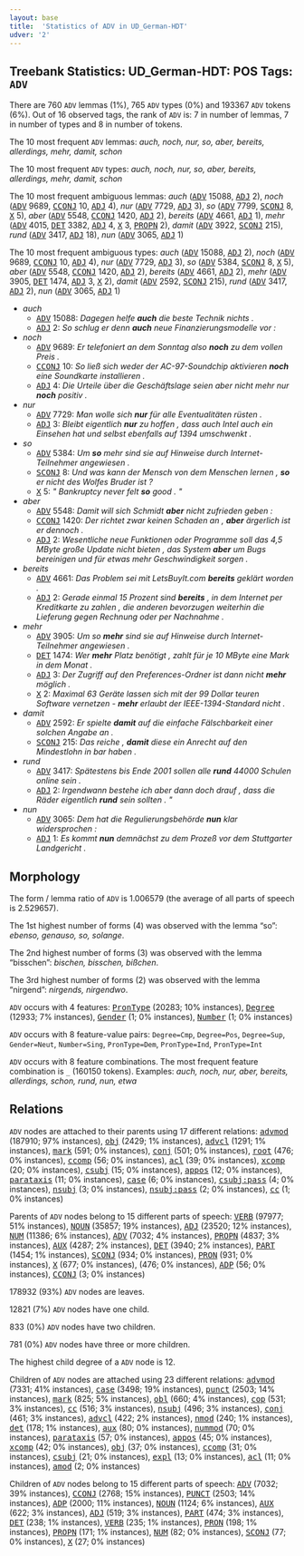 ```yaml
---
layout: base
title:  'Statistics of ADV in UD_German-HDT'
udver: '2'
---
```


## Treebank Statistics: UD_German-HDT: POS Tags: `ADV`

There are 760 `ADV` lemmas (1%), 765 `ADV` types (0%) and 193367 `ADV` tokens (6%).
Out of 16 observed tags, the rank of `ADV` is: 7 in number of lemmas, 7 in number of types and 8 in number of tokens.

The 10 most frequent `ADV` lemmas: <em>auch, noch, nur, so, aber, bereits, allerdings, mehr, damit, schon</em>

The 10 most frequent `ADV` types:  <em>auch, noch, nur, so, aber, bereits, allerdings, mehr, damit, schon</em>

The 10 most frequent ambiguous lemmas: <em>auch</em> (<tt><a href="de_hdt-pos-ADV.html">ADV</a></tt> 15088, <tt><a href="de_hdt-pos-ADJ.html">ADJ</a></tt> 2), <em>noch</em> (<tt><a href="de_hdt-pos-ADV.html">ADV</a></tt> 9689, <tt><a href="de_hdt-pos-CCONJ.html">CCONJ</a></tt> 10, <tt><a href="de_hdt-pos-ADJ.html">ADJ</a></tt> 4), <em>nur</em> (<tt><a href="de_hdt-pos-ADV.html">ADV</a></tt> 7729, <tt><a href="de_hdt-pos-ADJ.html">ADJ</a></tt> 3), <em>so</em> (<tt><a href="de_hdt-pos-ADV.html">ADV</a></tt> 7799, <tt><a href="de_hdt-pos-SCONJ.html">SCONJ</a></tt> 8, <tt><a href="de_hdt-pos-X.html">X</a></tt> 5), <em>aber</em> (<tt><a href="de_hdt-pos-ADV.html">ADV</a></tt> 5548, <tt><a href="de_hdt-pos-CCONJ.html">CCONJ</a></tt> 1420, <tt><a href="de_hdt-pos-ADJ.html">ADJ</a></tt> 2), <em>bereits</em> (<tt><a href="de_hdt-pos-ADV.html">ADV</a></tt> 4661, <tt><a href="de_hdt-pos-ADJ.html">ADJ</a></tt> 1), <em>mehr</em> (<tt><a href="de_hdt-pos-ADV.html">ADV</a></tt> 4015, <tt><a href="de_hdt-pos-DET.html">DET</a></tt> 3382, <tt><a href="de_hdt-pos-ADJ.html">ADJ</a></tt> 4, <tt><a href="de_hdt-pos-X.html">X</a></tt> 3, <tt><a href="de_hdt-pos-PROPN.html">PROPN</a></tt> 2), <em>damit</em> (<tt><a href="de_hdt-pos-ADV.html">ADV</a></tt> 3922, <tt><a href="de_hdt-pos-SCONJ.html">SCONJ</a></tt> 215), <em>rund</em> (<tt><a href="de_hdt-pos-ADV.html">ADV</a></tt> 3417, <tt><a href="de_hdt-pos-ADJ.html">ADJ</a></tt> 18), <em>nun</em> (<tt><a href="de_hdt-pos-ADV.html">ADV</a></tt> 3065, <tt><a href="de_hdt-pos-ADJ.html">ADJ</a></tt> 1)

The 10 most frequent ambiguous types:  <em>auch</em> (<tt><a href="de_hdt-pos-ADV.html">ADV</a></tt> 15088, <tt><a href="de_hdt-pos-ADJ.html">ADJ</a></tt> 2), <em>noch</em> (<tt><a href="de_hdt-pos-ADV.html">ADV</a></tt> 9689, <tt><a href="de_hdt-pos-CCONJ.html">CCONJ</a></tt> 10, <tt><a href="de_hdt-pos-ADJ.html">ADJ</a></tt> 4), <em>nur</em> (<tt><a href="de_hdt-pos-ADV.html">ADV</a></tt> 7729, <tt><a href="de_hdt-pos-ADJ.html">ADJ</a></tt> 3), <em>so</em> (<tt><a href="de_hdt-pos-ADV.html">ADV</a></tt> 5384, <tt><a href="de_hdt-pos-SCONJ.html">SCONJ</a></tt> 8, <tt><a href="de_hdt-pos-X.html">X</a></tt> 5), <em>aber</em> (<tt><a href="de_hdt-pos-ADV.html">ADV</a></tt> 5548, <tt><a href="de_hdt-pos-CCONJ.html">CCONJ</a></tt> 1420, <tt><a href="de_hdt-pos-ADJ.html">ADJ</a></tt> 2), <em>bereits</em> (<tt><a href="de_hdt-pos-ADV.html">ADV</a></tt> 4661, <tt><a href="de_hdt-pos-ADJ.html">ADJ</a></tt> 2), <em>mehr</em> (<tt><a href="de_hdt-pos-ADV.html">ADV</a></tt> 3905, <tt><a href="de_hdt-pos-DET.html">DET</a></tt> 1474, <tt><a href="de_hdt-pos-ADJ.html">ADJ</a></tt> 3, <tt><a href="de_hdt-pos-X.html">X</a></tt> 2), <em>damit</em> (<tt><a href="de_hdt-pos-ADV.html">ADV</a></tt> 2592, <tt><a href="de_hdt-pos-SCONJ.html">SCONJ</a></tt> 215), <em>rund</em> (<tt><a href="de_hdt-pos-ADV.html">ADV</a></tt> 3417, <tt><a href="de_hdt-pos-ADJ.html">ADJ</a></tt> 2), <em>nun</em> (<tt><a href="de_hdt-pos-ADV.html">ADV</a></tt> 3065, <tt><a href="de_hdt-pos-ADJ.html">ADJ</a></tt> 1)


* <em>auch</em>
  * <tt><a href="de_hdt-pos-ADV.html">ADV</a></tt> 15088: <em>Dagegen helfe <b>auch</b> die beste Technik nichts .</em>
  * <tt><a href="de_hdt-pos-ADJ.html">ADJ</a></tt> 2: <em>So schlug er denn <b>auch</b> neue Finanzierungsmodelle vor :</em>
* <em>noch</em>
  * <tt><a href="de_hdt-pos-ADV.html">ADV</a></tt> 9689: <em>Er telefoniert an dem Sonntag also <b>noch</b> zu dem vollen Preis .</em>
  * <tt><a href="de_hdt-pos-CCONJ.html">CCONJ</a></tt> 10: <em>So ließ sich weder der AC-97-Soundchip aktivieren <b>noch</b> eine Soundkarte installieren .</em>
  * <tt><a href="de_hdt-pos-ADJ.html">ADJ</a></tt> 4: <em>Die Urteile über die Geschäftslage seien aber nicht mehr nur <b>noch</b> positiv .</em>
* <em>nur</em>
  * <tt><a href="de_hdt-pos-ADV.html">ADV</a></tt> 7729: <em>Man wolle sich <b>nur</b> für alle Eventualitäten rüsten .</em>
  * <tt><a href="de_hdt-pos-ADJ.html">ADJ</a></tt> 3: <em>Bleibt eigentlich <b>nur</b> zu hoffen , dass auch Intel auch ein Einsehen hat und selbst ebenfalls auf 1394 umschwenkt .</em>
* <em>so</em>
  * <tt><a href="de_hdt-pos-ADV.html">ADV</a></tt> 5384: <em>Um <b>so</b> mehr sind sie auf Hinweise durch Internet-Teilnehmer angewiesen .</em>
  * <tt><a href="de_hdt-pos-SCONJ.html">SCONJ</a></tt> 8: <em>Und was kann der Mensch von dem Menschen lernen , <b>so</b> er nicht des Wolfes Bruder ist ?</em>
  * <tt><a href="de_hdt-pos-X.html">X</a></tt> 5: <em>" Bankruptcy never felt <b>so</b> good . "</em>
* <em>aber</em>
  * <tt><a href="de_hdt-pos-ADV.html">ADV</a></tt> 5548: <em>Damit will sich Schmidt <b>aber</b> nicht zufrieden geben :</em>
  * <tt><a href="de_hdt-pos-CCONJ.html">CCONJ</a></tt> 1420: <em>Der richtet zwar keinen Schaden an , <b>aber</b> ärgerlich ist er dennoch .</em>
  * <tt><a href="de_hdt-pos-ADJ.html">ADJ</a></tt> 2: <em>Wesentliche neue Funktionen oder Programme soll das 4,5 MByte große Update nicht bieten , das System <b>aber</b> um Bugs bereinigen und für etwas mehr Geschwindigkeit sorgen .</em>
* <em>bereits</em>
  * <tt><a href="de_hdt-pos-ADV.html">ADV</a></tt> 4661: <em>Das Problem sei mit LetsBuyIt.com <b>bereits</b> geklärt worden .</em>
  * <tt><a href="de_hdt-pos-ADJ.html">ADJ</a></tt> 2: <em>Gerade einmal 15 Prozent sind <b>bereits</b> , in dem Internet per Kreditkarte zu zahlen , die anderen bevorzugen weiterhin die Lieferung gegen Rechnung oder per Nachnahme .</em>
* <em>mehr</em>
  * <tt><a href="de_hdt-pos-ADV.html">ADV</a></tt> 3905: <em>Um so <b>mehr</b> sind sie auf Hinweise durch Internet-Teilnehmer angewiesen .</em>
  * <tt><a href="de_hdt-pos-DET.html">DET</a></tt> 1474: <em>Wer <b>mehr</b> Platz benötigt , zahlt für je 10 MByte eine Mark in dem Monat .</em>
  * <tt><a href="de_hdt-pos-ADJ.html">ADJ</a></tt> 3: <em>Der Zugriff auf den Preferences-Ordner ist dann nicht <b>mehr</b> möglich .</em>
  * <tt><a href="de_hdt-pos-X.html">X</a></tt> 2: <em>Maximal 63 Geräte lassen sich mit der 99 Dollar teuren Software vernetzen - <b>mehr</b> erlaubt der IEEE-1394-Standard nicht .</em>
* <em>damit</em>
  * <tt><a href="de_hdt-pos-ADV.html">ADV</a></tt> 2592: <em>Er spielte <b>damit</b> auf die einfache Fälschbarkeit einer solchen Angabe an .</em>
  * <tt><a href="de_hdt-pos-SCONJ.html">SCONJ</a></tt> 215: <em>Das reiche , <b>damit</b> diese ein Anrecht auf den Mindestlohn in bar haben .</em>
* <em>rund</em>
  * <tt><a href="de_hdt-pos-ADV.html">ADV</a></tt> 3417: <em>Spätestens bis Ende 2001 sollen alle <b>rund</b> 44000 Schulen online sein .</em>
  * <tt><a href="de_hdt-pos-ADJ.html">ADJ</a></tt> 2: <em>Irgendwann bestehe ich aber dann doch drauf , dass die Räder eigentlich <b>rund</b> sein sollten . "</em>
* <em>nun</em>
  * <tt><a href="de_hdt-pos-ADV.html">ADV</a></tt> 3065: <em>Dem hat die Regulierungsbehörde <b>nun</b> klar widersprochen :</em>
  * <tt><a href="de_hdt-pos-ADJ.html">ADJ</a></tt> 1: <em>Es kommt <b>nun</b> demnächst zu dem Prozeß vor dem Stuttgarter Landgericht .</em>

## Morphology

The form / lemma ratio of `ADV` is 1.006579 (the average of all parts of speech is 2.529657).

The 1st highest number of forms (4) was observed with the lemma “so”: <em>ebenso, genauso, so, solange</em>.

The 2nd highest number of forms (3) was observed with the lemma “bisschen”: <em>bischen, bisschen, bißchen</em>.

The 3rd highest number of forms (2) was observed with the lemma “nirgend”: <em>nirgends, nirgendwo</em>.

`ADV` occurs with 4 features: <tt><a href="de_hdt-feat-PronType.html">PronType</a></tt> (20283; 10% instances), <tt><a href="de_hdt-feat-Degree.html">Degree</a></tt> (12933; 7% instances), <tt><a href="de_hdt-feat-Gender.html">Gender</a></tt> (1; 0% instances), <tt><a href="de_hdt-feat-Number.html">Number</a></tt> (1; 0% instances)

`ADV` occurs with 8 feature-value pairs: `Degree=Cmp`, `Degree=Pos`, `Degree=Sup`, `Gender=Neut`, `Number=Sing`, `PronType=Dem`, `PronType=Ind`, `PronType=Int`

`ADV` occurs with 8 feature combinations.
The most frequent feature combination is `_` (160150 tokens).
Examples: <em>auch, noch, nur, aber, bereits, allerdings, schon, rund, nun, etwa</em>


## Relations

`ADV` nodes are attached to their parents using 17 different relations: <tt><a href="de_hdt-dep-advmod.html">advmod</a></tt> (187910; 97% instances), <tt><a href="de_hdt-dep-obj.html">obj</a></tt> (2429; 1% instances), <tt><a href="de_hdt-dep-advcl.html">advcl</a></tt> (1291; 1% instances), <tt><a href="de_hdt-dep-mark.html">mark</a></tt> (591; 0% instances), <tt><a href="de_hdt-dep-conj.html">conj</a></tt> (501; 0% instances), <tt><a href="de_hdt-dep-root.html">root</a></tt> (476; 0% instances), <tt><a href="de_hdt-dep-ccomp.html">ccomp</a></tt> (56; 0% instances), <tt><a href="de_hdt-dep-acl.html">acl</a></tt> (39; 0% instances), <tt><a href="de_hdt-dep-xcomp.html">xcomp</a></tt> (20; 0% instances), <tt><a href="de_hdt-dep-csubj.html">csubj</a></tt> (15; 0% instances), <tt><a href="de_hdt-dep-appos.html">appos</a></tt> (12; 0% instances), <tt><a href="de_hdt-dep-parataxis.html">parataxis</a></tt> (11; 0% instances), <tt><a href="de_hdt-dep-case.html">case</a></tt> (6; 0% instances), <tt><a href="de_hdt-dep-csubj-pass.html">csubj:pass</a></tt> (4; 0% instances), <tt><a href="de_hdt-dep-nsubj.html">nsubj</a></tt> (3; 0% instances), <tt><a href="de_hdt-dep-nsubj-pass.html">nsubj:pass</a></tt> (2; 0% instances), <tt><a href="de_hdt-dep-cc.html">cc</a></tt> (1; 0% instances)

Parents of `ADV` nodes belong to 15 different parts of speech: <tt><a href="de_hdt-pos-VERB.html">VERB</a></tt> (97977; 51% instances), <tt><a href="de_hdt-pos-NOUN.html">NOUN</a></tt> (35857; 19% instances), <tt><a href="de_hdt-pos-ADJ.html">ADJ</a></tt> (23520; 12% instances), <tt><a href="de_hdt-pos-NUM.html">NUM</a></tt> (11386; 6% instances), <tt><a href="de_hdt-pos-ADV.html">ADV</a></tt> (7032; 4% instances), <tt><a href="de_hdt-pos-PROPN.html">PROPN</a></tt> (4837; 3% instances), <tt><a href="de_hdt-pos-AUX.html">AUX</a></tt> (4287; 2% instances), <tt><a href="de_hdt-pos-DET.html">DET</a></tt> (3940; 2% instances), <tt><a href="de_hdt-pos-PART.html">PART</a></tt> (1454; 1% instances), <tt><a href="de_hdt-pos-SCONJ.html">SCONJ</a></tt> (934; 0% instances), <tt><a href="de_hdt-pos-PRON.html">PRON</a></tt> (931; 0% instances), <tt><a href="de_hdt-pos-X.html">X</a></tt> (677; 0% instances),  (476; 0% instances), <tt><a href="de_hdt-pos-ADP.html">ADP</a></tt> (56; 0% instances), <tt><a href="de_hdt-pos-CCONJ.html">CCONJ</a></tt> (3; 0% instances)

178932 (93%) `ADV` nodes are leaves.

12821 (7%) `ADV` nodes have one child.

833 (0%) `ADV` nodes have two children.

781 (0%) `ADV` nodes have three or more children.

The highest child degree of a `ADV` node is 12.

Children of `ADV` nodes are attached using 23 different relations: <tt><a href="de_hdt-dep-advmod.html">advmod</a></tt> (7331; 41% instances), <tt><a href="de_hdt-dep-case.html">case</a></tt> (3498; 19% instances), <tt><a href="de_hdt-dep-punct.html">punct</a></tt> (2503; 14% instances), <tt><a href="de_hdt-dep-mark.html">mark</a></tt> (825; 5% instances), <tt><a href="de_hdt-dep-obl.html">obl</a></tt> (660; 4% instances), <tt><a href="de_hdt-dep-cop.html">cop</a></tt> (531; 3% instances), <tt><a href="de_hdt-dep-cc.html">cc</a></tt> (516; 3% instances), <tt><a href="de_hdt-dep-nsubj.html">nsubj</a></tt> (496; 3% instances), <tt><a href="de_hdt-dep-conj.html">conj</a></tt> (461; 3% instances), <tt><a href="de_hdt-dep-advcl.html">advcl</a></tt> (422; 2% instances), <tt><a href="de_hdt-dep-nmod.html">nmod</a></tt> (240; 1% instances), <tt><a href="de_hdt-dep-det.html">det</a></tt> (178; 1% instances), <tt><a href="de_hdt-dep-aux.html">aux</a></tt> (80; 0% instances), <tt><a href="de_hdt-dep-nummod.html">nummod</a></tt> (70; 0% instances), <tt><a href="de_hdt-dep-parataxis.html">parataxis</a></tt> (57; 0% instances), <tt><a href="de_hdt-dep-appos.html">appos</a></tt> (45; 0% instances), <tt><a href="de_hdt-dep-xcomp.html">xcomp</a></tt> (42; 0% instances), <tt><a href="de_hdt-dep-obj.html">obj</a></tt> (37; 0% instances), <tt><a href="de_hdt-dep-ccomp.html">ccomp</a></tt> (31; 0% instances), <tt><a href="de_hdt-dep-csubj.html">csubj</a></tt> (21; 0% instances), <tt><a href="de_hdt-dep-expl.html">expl</a></tt> (13; 0% instances), <tt><a href="de_hdt-dep-acl.html">acl</a></tt> (11; 0% instances), <tt><a href="de_hdt-dep-amod.html">amod</a></tt> (2; 0% instances)

Children of `ADV` nodes belong to 15 different parts of speech: <tt><a href="de_hdt-pos-ADV.html">ADV</a></tt> (7032; 39% instances), <tt><a href="de_hdt-pos-CCONJ.html">CCONJ</a></tt> (2768; 15% instances), <tt><a href="de_hdt-pos-PUNCT.html">PUNCT</a></tt> (2503; 14% instances), <tt><a href="de_hdt-pos-ADP.html">ADP</a></tt> (2000; 11% instances), <tt><a href="de_hdt-pos-NOUN.html">NOUN</a></tt> (1124; 6% instances), <tt><a href="de_hdt-pos-AUX.html">AUX</a></tt> (622; 3% instances), <tt><a href="de_hdt-pos-ADJ.html">ADJ</a></tt> (519; 3% instances), <tt><a href="de_hdt-pos-PART.html">PART</a></tt> (474; 3% instances), <tt><a href="de_hdt-pos-DET.html">DET</a></tt> (238; 1% instances), <tt><a href="de_hdt-pos-VERB.html">VERB</a></tt> (235; 1% instances), <tt><a href="de_hdt-pos-PRON.html">PRON</a></tt> (198; 1% instances), <tt><a href="de_hdt-pos-PROPN.html">PROPN</a></tt> (171; 1% instances), <tt><a href="de_hdt-pos-NUM.html">NUM</a></tt> (82; 0% instances), <tt><a href="de_hdt-pos-SCONJ.html">SCONJ</a></tt> (77; 0% instances), <tt><a href="de_hdt-pos-X.html">X</a></tt> (27; 0% instances)

